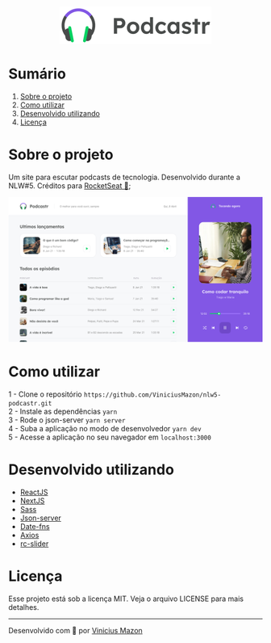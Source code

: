 <div align="center">
  <img src="docs/readme/logo.png" alt="logo"/>
  <br />
</div>


# Sumário
1. [Sobre o projeto](#sobre-o-projeto)
2. [Como utilizar](#como-utilizar)
3. [Desenvolvido utilizando](#desenvolvido-utilizando)
4. [Licença](#licença)

# Sobre o projeto
Um site para escutar podcasts de tecnologia. Desenvolvido durante a NLW#5.
Créditos para [RocketSeat 💜](https://github.com/Rocketseat);
  <div align="center">
</div>


![home](docs/readme/page.png)

# Como utilizar

1 - Clone o repositório `https://github.com/ViniciusMazon/nlw5-podcastr.git`
<br />
2 - Instale as dependências `yarn`
<br />
3 - Rode o json-server `yarn server`
<br />
4 - Suba a aplicação no modo de desenvolvedor `yarn dev`
<br />
5 - Acesse a aplicação no seu navegador em `localhost:3000`
<br />

# Desenvolvido utilizando

- [ReactJS](https://pt-br.reactjs.org/)
- [NextJS](https://nextjs.org/)
- [Sass](https://sass-lang.com/)
- [Json-server](https://github.com/typicode/json-server)
- [Date-fns](https://date-fns.org/)
- [Axios](https://github.com/axios/axios)
- [rc-slider](https://www.npmjs.com/package/rc-slider)

# Licença
Esse projeto está sob a licença MIT. Veja o arquivo LICENSE para mais detalhes.

---
Desenvolvido com 🖤 por [Vinicius Mazon](https://github.com/ViniciusMazon)
